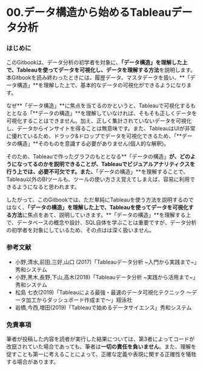 # 00.データ構造から始めるTableauデータ分析

### はじめに

このGitbookは、データ分析の初学者を対象に、**「データ構造」を理解した上で、Tableauを使ってデータを可視化し、データを理解する方法**を説明します。本Gitbookを読み終わったときには、履歴データ、マスタデータを扱い、**「データ構造」**を理解した上で、基本的なデータの可視化ができるようになります。

なぜ**「データ構造」**に焦点を当てるのかというと、Tableauで可視化するもととなる「**データの構造」**を理解していなければ、そもそも正しくデータを可視化することはできません。加え、正しく集計されていないデータを可視化し、データからインサイトを得ることは無意味です。また、TableauはUIが非常に優れているため、ドラック&ドロップでデータを可視化できるため、「**データの構造」**そのものを意識する必要がありません\(個人的な解釈\)。

そのため、Tableauで作ったグラフのもととなる**「データの構造」**が、どのようになってるのかを説明できることが、Tableauでビジュアルアナリティクスを行う上では、必要不可欠です。また、**「データの構造」**を理解することで、Tableau以外のBIツールも、ツールの使い方さえ覚えてしまえば、容易に利用できるようになると思われます。

したがって、このGitbookでは、ただ単純にTableauを使う方法を説明するのではなく、**「データの構造」を理解した上で、Tableauを使ってデータを可視化する方法**に焦点をあて、説明していきます。**「データの構造」**を理解する上で、データベースの概念や設計、SQL自体を学ぶことは重要ですが、データ分析の初学者を対象にしているため、その点はは深く扱いません。

### 参考文献

* 小野,清水,前田,三好,山口 \(2017\)「Tableauデータ分析 ~入門から実践まで~」秀和システム
* 小野,黒木,長野,下山,高木\(2018\)「Tableauデータ分析 ~実践から活用まで~」秀和システム
* 松島 七衣\(2019\)「Tableauによる最強・最速のデータ可視化テクニック ～データ加工からダッシュボード作成まで～」翔泳社
* 岩橋,今西,増田\(2019\)「Tableauで始めるデータサイエンス」秀和システム

### 免責事項

筆者が投稿した内容を読者が実行した結果については、第3者によってコードが改竄されていた場合であっても、筆者は**一切の責任を負いません**。また、理解を促すことも第一に考えることによって、正確な定義や表現に関する正確性を犠牲する場合があります。

